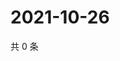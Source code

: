 # 2021-10-26

共 0 条

<!-- BEGIN WEIBO -->
<!-- 最后更新时间 Tue Oct 26 2021 07:08:42 GMT+0800 (China Standard Time) -->

<!-- END WEIBO -->
